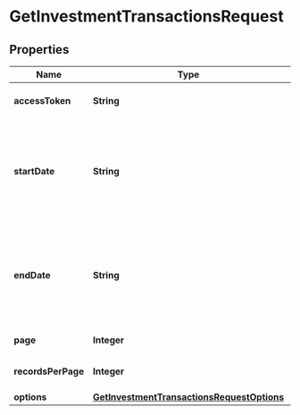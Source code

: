 

# GetInvestmentTransactionsRequest


## Properties

| Name | Type | Description | Notes |
|------------ | ------------- | ------------- | -------------|
|**accessToken** | **String** | Access token for authentication |  |
|**startDate** | **String** | The earliest date for which data should be returned. Dates should be formatted as YYYY-MM-DD. |  |
|**endDate** | **String** | The latest date for which data should be returned. Dates should be formatted as YYYY-MM-DD. |  |
|**page** | **Integer** | Specify current page. |  |
|**recordsPerPage** | **Integer** | Number of items per page. |  |
|**options** | [**GetInvestmentTransactionsRequestOptions**](GetInvestmentTransactionsRequestOptions.md) |  |  [optional] |



